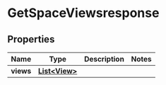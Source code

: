 

# GetSpaceViewsresponse


## Properties

| Name | Type | Description | Notes |
|------------ | ------------- | ------------- | -------------|
|**views** | [**List&lt;View&gt;**](View.md) |  |  |



